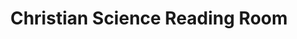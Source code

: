 ---
title: "Christian Science Reading Room"
url: /lake-oswego/christian-science-reading-room/
shop: books
---